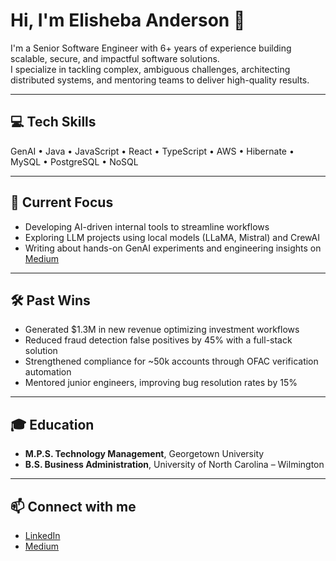 # Hi, I'm Elisheba Anderson 👋

I'm a Senior Software Engineer with 6+ years of experience building scalable, secure, and impactful software solutions.  
I specialize in tackling complex, ambiguous challenges, architecting distributed systems, and mentoring teams to deliver high-quality results.

---

## 💻 Tech Skills
GenAI • Java • JavaScript • React • TypeScript • AWS • Hibernate • MySQL • PostgreSQL • NoSQL

---

## 🚀 Current Focus
- Developing AI-driven internal tools to streamline workflows
- Exploring LLM projects using local models (LLaMA, Mistral) and CrewAI
- Writing about hands-on GenAI experiments and engineering insights on [Medium](https://medium.com/@elisheba.t.anderson)

---

## 🛠️ Past Wins
- Generated $1.3M in new revenue optimizing investment workflows
- Reduced fraud detection false positives by 45% with a full-stack solution
- Strengthened compliance for ~50k accounts through OFAC verification automation
- Mentored junior engineers, improving bug resolution rates by 15%

---

## 🎓 Education
- **M.P.S. Technology Management**, Georgetown University
- **B.S. Business Administration**, University of North Carolina – Wilmington

---

## 📫 Connect with me
- [LinkedIn](https://linkedin.com/in/elishebawiggins)
- [Medium](https://medium.com/@elisheba.t.anderson)

